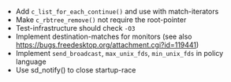 * Add `c_list_for_each_continue()` and use with match-iterators
* Make `c_rbtree_remove()` not require the root-pointer
* Test-infrastructure should check `-O3`
* Implement destination-matches for monitors (see also https://bugs.freedesktop.org/attachment.cgi?id=119441)
* Implement `send_broadcast`, `max_unix_fds`, `min_unix_fds` in policy language
* Use sd_notify() to close startup-race